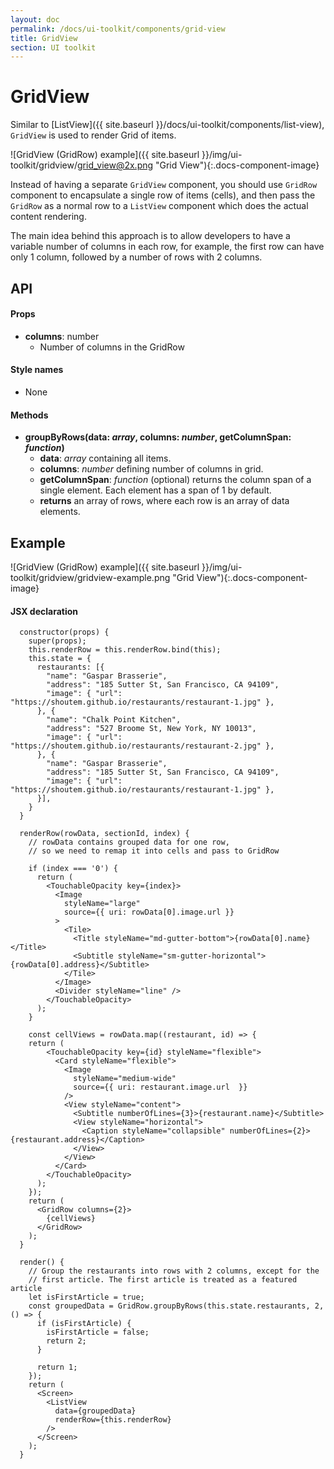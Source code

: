 ```yaml
---
layout: doc
permalink: /docs/ui-toolkit/components/grid-view
title: GridView
section: UI toolkit
---
```


# GridView

Similar to [ListView]({{ site.baseurl }}/docs/ui-toolkit/components/list-view), `GridView` is used to render Grid of items.  

![GridView (GridRow) example]({{ site.baseurl }}/img/ui-toolkit/gridview/grid_view@2x.png "Grid View"){:.docs-component-image}

Instead of having a separate `GridView` component, you should use `GridRow` component to encapsulate a single row of items (cells), and then pass the `GridRow` as a normal row to a `ListView` component which does the actual content rendering.  

The main idea behind this approach is to allow developers to have a variable number of columns in each row, for example, the first row can have only 1 column, followed by a number of rows with 2 columns.  

## API

#### Props

* **columns**: number  
  - Number of columns in the GridRow

#### Style names

* None

#### Methods

* **groupByRows(data: *array*, columns: *number*, getColumnSpan: *function*)**
  - **data**: *array* containing all items.
  - **columns**: *number* defining number of columns in grid.
  - **getColumnSpan**: *function* (optional) returns the column span of a single element. Each element has a span of 1 by default.
  - **returns** an array of rows, where each row is an array of data elements.
  
## Example

![GridView (GridRow) example]({{ site.baseurl }}/img/ui-toolkit/gridview/gridview-example.png "Grid View"){:.docs-component-image}


#### JSX declaration
```JSX
  constructor(props) {
    super(props);
    this.renderRow = this.renderRow.bind(this);
    this.state = {
      restaurants: [{
        "name": "Gaspar Brasserie",
        "address": "185 Sutter St, San Francisco, CA 94109",
        "image": { "url": "https://shoutem.github.io/restaurants/restaurant-1.jpg" },
      }, {
        "name": "Chalk Point Kitchen",
        "address": "527 Broome St, New York, NY 10013",
        "image": { "url": "https://shoutem.github.io/restaurants/restaurant-2.jpg" },
      }, {
        "name": "Gaspar Brasserie",
        "address": "185 Sutter St, San Francisco, CA 94109",
        "image": { "url": "https://shoutem.github.io/restaurants/restaurant-1.jpg" },
      }],
    }
  }

  renderRow(rowData, sectionId, index) {
    // rowData contains grouped data for one row, 
    // so we need to remap it into cells and pass to GridRow

    if (index === '0') {
      return (
        <TouchableOpacity key={index}>
          <Image
            styleName="large"
            source={{ uri: rowData[0].image.url }}
          >
            <Tile>
              <Title styleName="md-gutter-bottom">{rowData[0].name}</Title>
              <Subtitle styleName="sm-gutter-horizontal">{rowData[0].address}</Subtitle>
            </Tile>
          </Image>
          <Divider styleName="line" />
        </TouchableOpacity>
      );
    }

    const cellViews = rowData.map((restaurant, id) => {
    return (
        <TouchableOpacity key={id} styleName="flexible">
          <Card styleName="flexible">
            <Image
              styleName="medium-wide"
              source={{ uri: restaurant.image.url  }}
            />
            <View styleName="content">
              <Subtitle numberOfLines={3}>{restaurant.name}</Subtitle>
              <View styleName="horizontal">
                <Caption styleName="collapsible" numberOfLines={2}>{restaurant.address}</Caption>
              </View>
            </View>
          </Card>
        </TouchableOpacity>
      );
    });
    return (
      <GridRow columns={2}>
        {cellViews}
      </GridRow>
    );
  }

  render() {
    // Group the restaurants into rows with 2 columns, except for the
    // first article. The first article is treated as a featured article
    let isFirstArticle = true;
    const groupedData = GridRow.groupByRows(this.state.restaurants, 2, () => {
      if (isFirstArticle) {
        isFirstArticle = false;
        return 2;
      }

      return 1;
    });
    return (
      <Screen>
        <ListView
          data={groupedData}
          renderRow={this.renderRow}
        />
      </Screen>
    );
  }
```
